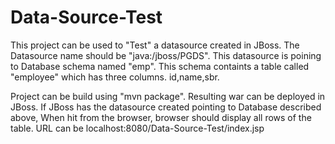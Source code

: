 # Data-Source-Test

This project can be used to "Test" a datasource created in JBoss. The Datasource name should be "java:/jboss/PGDS".  This datasource is poining to 
Database schema named "emp". This schema containts a table called "employee" which has three columns. id,name,sbr. 

Project can be build using "mvn package". Resulting war can be deployed in JBoss. If JBoss has the datasource created pointing to Database described 
above, When hit from the browser, browser should display all rows of the table. URL can be localhost:8080/Data-Source-Test/index.jsp
